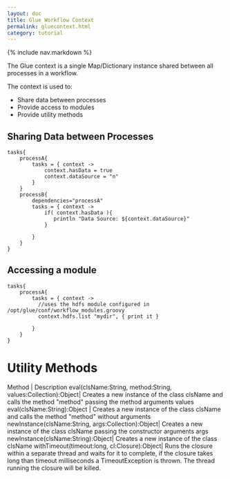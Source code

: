 ```yaml
---
layout: doc
title: Glue Workflow Context
permalink: gluecontext.html
category: tutorial
---
```



{% include nav.markdown %}

The Glue context is a single Map/Dictionary instance shared between all processes in a workflow.

The context is used to:
* Share data between processes
* Provide access to modules
* Provide utility methods

## Sharing Data between Processes

	tasks{
		processA{
			tasks = { context ->
				context.hasData = true
				context.dataSource = "n"
			}
		}
		processB{
			dependencies="processA"
			tasks = { context ->
				if( context.hasData ){
				   println "Data Source: ${context.dataSource}"
				}
				
			}
		}
	}
	
## Accessing a module

	tasks{
		processA{
			tasks = { context ->
			  //uses the hdfs module configured in /opt/glue/conf/workflow_modules.groovy
			  context.hdfs.list "mydir", { print it }
			  
			}
		}
	}

# Utility Methods

Method | Description 
eval(clsName:String, method:String, values:Collection):Object| Creates a new instance of the class clsName and calls the method "method" passing the method arguments values 
eval(clsName:String):Object | Creates a new instance of the class clsName and calls the method "method" without arguments
newInstance(clsName:String, args:Collection):Object| Creates a new instance of the class clsName passing the constructor arguments args
newInstance(clsName:String):Object| Creates a new instance of the class clsName
withTimeout(timeout:long, cl:Closure):Object| Runs the closure within a separate thread and waits for it to complete, if the closure takes long than timeout milliseconds a TimeoutException is thrown. The thread running the closure will be killed.


